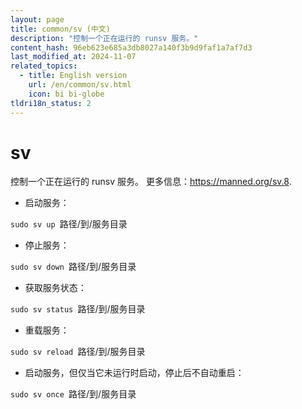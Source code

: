```yaml
---
layout: page
title: common/sv (中文)
description: "控制一个正在运行的 runsv 服务。"
content_hash: 96eb623e685a3db8027a140f3b9d9faf1a7af7d3
last_modified_at: 2024-11-07
related_topics:
  - title: English version
    url: /en/common/sv.html
    icon: bi bi-globe
tldri18n_status: 2
---
```

# sv

控制一个正在运行的 runsv 服务。
更多信息：<https://manned.org/sv.8>.

- 启动服务：

`sudo sv up `<span class="tldr-var badge badge-pill bg-dark-lm bg-white-dm text-white-lm text-dark-dm font-weight-bold">路径/到/服务目录</span>

- 停止服务：

`sudo sv down `<span class="tldr-var badge badge-pill bg-dark-lm bg-white-dm text-white-lm text-dark-dm font-weight-bold">路径/到/服务目录</span>

- 获取服务状态：

`sudo sv status `<span class="tldr-var badge badge-pill bg-dark-lm bg-white-dm text-white-lm text-dark-dm font-weight-bold">路径/到/服务目录</span>

- 重载服务：

`sudo sv reload `<span class="tldr-var badge badge-pill bg-dark-lm bg-white-dm text-white-lm text-dark-dm font-weight-bold">路径/到/服务目录</span>

- 启动服务，但仅当它未运行时启动，停止后不自动重启：

`sudo sv once `<span class="tldr-var badge badge-pill bg-dark-lm bg-white-dm text-white-lm text-dark-dm font-weight-bold">路径/到/服务目录</span>
